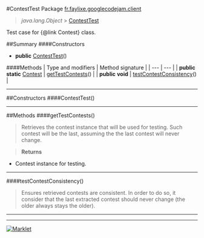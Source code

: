 #ContestTest
Package [fr.faylixe.googlecodejam.client](README.md)<br>

> *java.lang.Object* > [ContestTest](ContestTest.md)

Test case for {@link Contest} class.

##Summary
####Constructors
* **public** [ContestTest](#contesttest)()

####Methods
| Type and modifiers | Method signature |
| --- | --- |
| **public static** [Contest](Contest.md) | [getTestContests](#gettestcontests)() |
| **public** **void** | [testContestConsistency](#testcontestconsistency)() |

---


##Constructors
####ContestTest()
> 


---


##Methods
####getTestContests()
> Retrieves the contest instance that will
 be used for testing. Such contest will be
 the last, assuming the the last contest
 will never change.

> **Returns**
* Contest instance for testing.


---

####testContestConsistency()
> Ensures retrieved contests are consistent.
 In order to do so, it consider that the last extracted
 contest should never change (the older always stays the older).


---

---

[![Marklet](https://img.shields.io/badge/Generated%20by-Marklet-green.svg)](https://github.com/Faylixe/marklet)